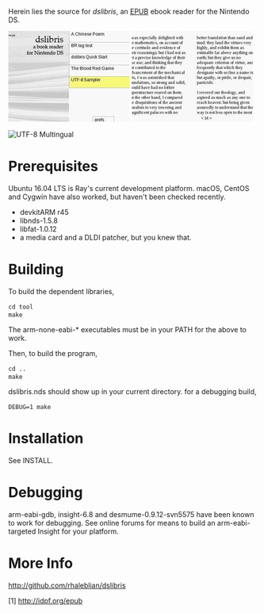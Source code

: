 Herein lies the source for *dslibris*, an [EPUB](http://idpf.org/epub)
ebook reader for the Nintendo DS.

![Startup Screen](etc/2.jpeg)
![A Sample (Left and Right) Page](etc/2-2.jpeg)

![UTF-8 Multingual](http://rhaleblian.files.wordpress.com/2007/09/utf8.png)

# Prerequisites

Ubuntu 16.04 LTS is Ray's current development platform.
macOS, CentOS and Cygwin have also worked, but haven't been checked recently.

*   devkitARM r45
*   libnds-1.5.8
*   libfat-1.0.12
*   a media card and a DLDI patcher, but you knew that.

# Building

To build the dependent libraries,

```shell
cd tool
make
```

The arm-none-eabi-* executables must be in your PATH for the above to work.

Then, to build the program,

```shell
cd ..
make
```

dslibris.nds should show up in your current directory.
for a debugging build,

```shell
DEBUG=1 make
```

# Installation

See INSTALL.

# Debugging

arm-eabi-gdb, insight-6.8 and desmume-0.9.12-svn5575 have been known to work for debugging. See online forums for means to build an arm-eabi-targeted Insight for your platform.

# More Info

http://github.com/rhaleblian/dslibris


[1] http://idpf.org/epub
